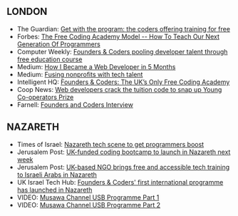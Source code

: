 ## LONDON

- The Guardian: [Get with the program: the coders offering training for free](https://www.theguardian.com/technology/2015/jul/26/founders-coders-coding-free-training-london)
- Forbes: [The Free Coding Academy Model -- How To Teach Our Next Generation Of Programmers](http://www.forbes.com/sites/adrianbridgwater/2015/08/13/the-free-coding-academy-model-how-to-teach-our-next-generation-of-programmers/#6b07b18829c5)
- Computer Weekly: [Founders & Coders pooling developer talent through free education course](http://www.computerweekly.com/news/2240236082/Founders-Coders-pooling-developer-talent-through-free-education-course)
- Medium: [How I Became a Web Developer in 5 Months](https://medium.com/learning-new-stuff/from-non-technical-to-hired-in-5-months-d010f601b1bc#.qnysdqs1z)
- Medium: [Fusing nonprofits with tech talent](https://medium.com/@wearecast/fusing-nonprofits-with-tech-talent-bddd5ddbe7bb#.16xbm32wb)
- Intelligent HQ: [Founders & Coders: The UK’s Only Free Coding Academy](http://www.intelligenthq.com/innovation-management/founders-coders-the-uks-only-free-coding-academy/)
- Coop News: [Web developers crack the tuition code to snap up Young Co-operators Prize](http://www.uk.coop/newsroom/web-developers-crack-tuition-code-snap-young-co-operators-prize)
- Farnell: [Founders and Coders Interview](http://uk.farnell.com/founders-and-coders-interview)

## NAZARETH
 - Times of Israel: [Nazareth tech scene to get programmers boost](http://www.timesofisrael.com/nazareth-tech-scene-to-get-programmers-boost/)
 - Jerusalem Post: [UK-funded coding bootcamp to launch in Nazareth next week](http://www.jpost.com/Israel-News/UK-funded-coding-boot-camp-to-launch-in-Nazareth-next-week-481537)
 - Jerusalem Post: [UK-based NGO brings free and accessible tech training to Israeli Arabs in Nazareth](http://www.jpost.com/Business-and-Innovation/Tech/UK-based-NGO-brings-free-and-accessible-tech-training-to-Israeli-Arabs-in-Nazareth-474867)
 - UK Israel Tech Hub: [Founders & Coders' first international programme has launched in Nazareth](http://www.ukisraelhub.com/2017/03/founders-coders-first-international-programme-launched-nazareth/)
 - VIDEO: [Musawa Channel USB Programme Part 1](https://goo.gl/5nvP58)
 - VIDEO: [Musawa Channel USB Programme Part 2](https://tinyurl.com/m8rkvkf)
